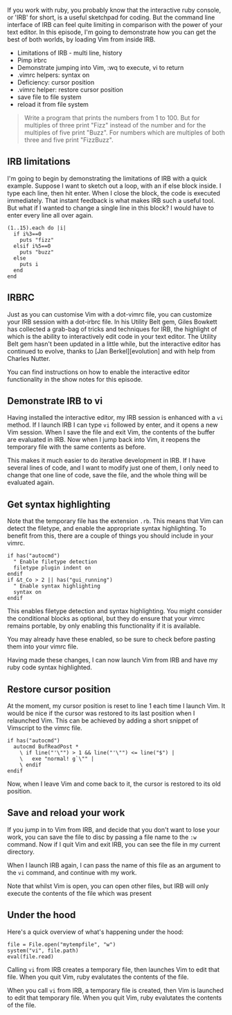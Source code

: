 If you work with ruby, you probably know that the interactive ruby
console, or 'IRB' for short, is a useful sketchpad for coding. But the
command line interface of IRB can feel quite limiting in comparison with
the power of your text editor. In this episode, I'm going to demonstrate
how you can get the best of both worlds, by loading Vim from inside IRB.

* Limitations of IRB - multi line, history
* Pimp irbrc
* Demonstrate jumping into Vim, :wq to execute, vi to return
* .vimrc helpers: syntax on
* Deficiency: cursor position
* .vimrc helper: restore cursor position
* save file to file system
* reload it from file system

> Write a program that prints the numbers from 1 to 100. But for
> multiples of three print "Fizz" instead of the number and for the
> multiples of five print "Buzz". For numbers which are multiples of
> both three and five print "FizzBuzz".
 
IRB limitations
---------------

I'm going to begin by demonstrating the limitations of IRB with a quick
example. Suppose I want to sketch out a loop, with an if else block
inside. I type each line, then hit enter. When I close the block, the
code is executed immediately. That instant feedback is what makes IRB
such a useful tool. But what if I wanted to change a single line in this
block? I would have to enter every line all over again. 

    (1..15).each do |i|
      if i%3==0
        puts "fizz"
      elsif i%5==0
        puts "buzz"
      else
        puts i
      end
    end
    

IRBRC
-----

Just as you can customise Vim with a dot-vimrc file, you can customize
your IRB session with a dot-irbrc file. In his Utility Belt gem, Giles
Bowkett has collected a grab-bag of tricks and techniques for IRB, the
highlight of which is the ability to interactively edit code in your
text editor. The Utility Belt gem hasn't been updated in a little while,
but the interactive editor has continued to evolve, thanks to [Jan
Berkel][evolution] and with help from Charles Nutter. 

You can find instructions on how to enable the interactive editor
functionality in the show notes for this episode. 

Demonstrate IRB to vi
---------------------

Having installed the interactive editor, my IRB session is enhanced with
a `vi` method. If I launch IRB I can type `vi` followed by enter, and it
opens a new Vim session. When I save the file and exit Vim, the contents
of the buffer are evaluated in IRB. Now when I jump back into Vim, it
reopens the temporary file with the same contents as before.

This makes it much easier to do iterative development in IRB. If I have
several lines of code, and I want to modify just one of them, I only
need to change that one line of code, save the file, and the whole thing
will be evaluated again.

Get syntax highlighting
-----------------------

Note that the temporary file has the extension `.rb`. This means that
Vim can detect the filetype, and enable the appropriate syntax
highlighting. To benefit from this, there are a couple of things you
should include in your vimrc.


    if has("autocmd")
      " Enable filetype detection
      filetype plugin indent on
    endif
    if &t_Co > 2 || has("gui_running")
      " Enable syntax highlighting
      syntax on
    endif

This enables filetype detection and syntax highlighting. You might
consider the conditional blocks as optional, but they do ensure that
your vimrc remains portable, by only enabling this functionality if it
is available.

You may already have these enabled, so be sure to check before pasting
them into your vimrc file.

Having made these changes, I can now launch Vim from IRB and have my
ruby code syntax highlighted.

Restore cursor position
-----------------------

At the moment, my cursor position is reset to line 1 each time I launch
Vim. It would be nice if the cursor was restored to its last position
when I relaunched Vim. This can be achieved by adding a short snippet of
Vimscript to the vimrc file. 

    if has("autocmd")
      autocmd BufReadPost *
        \ if line("'\"") > 1 && line("'\"") <= line("$") |
        \   exe "normal! g`\"" |
        \ endif
    endif

Now, when I leave Vim and come back to it, the cursor is restored to its
old position.

Save and reload your work
-------------------------

If you jump in to Vim from IRB, and decide that you don't want to lose
your work, you can save the file to disc by passing a file name to the
`:w` command. Now if I quit Vim and exit IRB, you can see the file in my
current directory.

When I launch IRB again, I can pass the name of this file as an argument
to the `vi` command, and continue with my work.

Note that whilst Vim is open, you can open other files, but IRB will
only execute the contents of the file which was present 

Under the hood
--------------

Here's a quick overview of what's happening under the hood:

    file = File.open("mytempfile", "w")
    system("vi", file.path)
    eval(file.read)

Calling `vi` from IRB creates a temporary file, then launches Vim to
edit that file. When you quit Vim, ruby evalutates the contents of the
file.

When you call `vi` from IRB, a temporary file is created, then Vim is
launched to edit that temporary file. When you quit Vim, ruby evalutates
the contents of the file.

